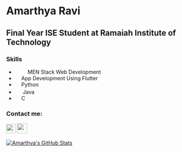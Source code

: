 

<!--
**Amarthya03/Amarthya03** is a ✨ _special_ ✨ repository because its `README.md` (this file) appears on your GitHub profile.

Here are some ideas to get you started:

- 🔭 I’m currently working on ...
- 🌱 I’m currently learning ...
- 👯 I’m looking to collaborate on ...
- 🤔 I’m looking for help with ...
- 💬 Ask me about ...
- 📫 How to reach me: ...
- 😄 Pronouns: ...
- ⚡ Fun fact: ...
-->

# Amarthya Ravi
## Final Year ISE Student at Ramaiah Institute of Technology

### Skills
* <img src="https://user-images.githubusercontent.com/3984138/51425579-d3636000-1bd5-11e9-93d6-61672d44b0c0.jpg" width=13> <img src="https://cdn.worldvectorlogo.com/logos/javascript.svg" width=13> MEN Stack Web Development
* <img src="https://cdn.icon-icons.com/icons2/2108/PNG/512/flutter_icon_130936.png" width=13> App Development Using Flutter
* <img src="https://cdn3.iconfinder.com/data/icons/logos-and-brands-adobe/512/267_Python-512.png" width=13> Python
* <img src="https://icon-library.com/images/java-icon-images/java-icon-images-0.jpg" width=17> Java
* <img src="https://cdn.iconscout.com/icon/free/png-512/c-programming-569564.png" width=13> C

### Contact me:
<a href="https://www.linkedin.com/in/amarthya-ravi-2b66997b/"><img src="https://image.flaticon.com/icons/png/512/174/174857.png" width=25></a> <a href="https://twitter.com/the_gods_idiot"><img src="https://i.pinimg.com/originals/28/90/ba/2890bac9ba41e52707f36268231dfe9e.png" width=27></a> 

[![Amarthya's GitHub Stats](https://github-readme-stats.vercel.app/api?username=Amarthya03&show_icons=true&theme=radical)](https://github.com/anuraghazra/github-readme-stats)
